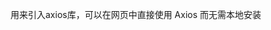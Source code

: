 <script src="https://cdn.jsdelivr.net/npm/axios/dist/axios.min.js"></script>

用来引入axios库，可以在网页中直接使用 Axios 而无需本地安装

